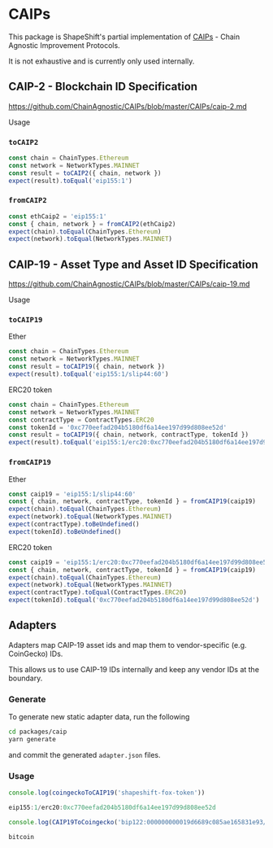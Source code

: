 # CAIPs

This package is ShapeShift's partial implementation of [CAIPs](https://github.com/ChainAgnostic/CAIPs) - Chain Agnostic Improvement Protocols.

It is not exhaustive and is currently only used internally.

## CAIP-2 - Blockchain ID Specification

https://github.com/ChainAgnostic/CAIPs/blob/master/CAIPs/caip-2.md

Usage

### `toCAIP2`

```ts
const chain = ChainTypes.Ethereum
const network = NetworkTypes.MAINNET
const result = toCAIP2({ chain, network })
expect(result).toEqual('eip155:1')
```

### `fromCAIP2`

```ts
const ethCaip2 = 'eip155:1'
const { chain, network } = fromCAIP2(ethCaip2)
expect(chain).toEqual(ChainTypes.Ethereum)
expect(network).toEqual(NetworkTypes.MAINNET)
```

## CAIP-19 - Asset Type and Asset ID Specification

https://github.com/ChainAgnostic/CAIPs/blob/master/CAIPs/caip-19.md

Usage

### `toCAIP19`

Ether

```ts
const chain = ChainTypes.Ethereum
const network = NetworkTypes.MAINNET
const result = toCAIP19({ chain, network })
expect(result).toEqual('eip155:1/slip44:60')
```

ERC20 token

```ts
const chain = ChainTypes.Ethereum
const network = NetworkTypes.MAINNET
const contractType = ContractTypes.ERC20
const tokenId = '0xc770eefad204b5180df6a14ee197d99d808ee52d'
const result = toCAIP19({ chain, network, contractType, tokenId })
expect(result).toEqual('eip155:1/erc20:0xc770eefad204b5180df6a14ee197d99d808ee52d')
```

### `fromCAIP19`

Ether

```ts
const caip19 = 'eip155:1/slip44:60'
const { chain, network, contractType, tokenId } = fromCAIP19(caip19)
expect(chain).toEqual(ChainTypes.Ethereum)
expect(network).toEqual(NetworkTypes.MAINNET)
expect(contractType).toBeUndefined()
expect(tokenId).toBeUndefined()
```

ERC20 token

```ts
const caip19 = 'eip155:1/erc20:0xc770eefad204b5180df6a14ee197d99d808ee52d'
const { chain, network, contractType, tokenId } = fromCAIP19(caip19)
expect(chain).toEqual(ChainTypes.Ethereum)
expect(network).toEqual(NetworkTypes.MAINNET)
expect(contractType).toEqual(ContractTypes.ERC20)
expect(tokenId).toEqual('0xc770eefad204b5180df6a14ee197d99d808ee52d')
```

## Adapters

Adapters map CAIP-19 asset ids and map them to vendor-specific (e.g. CoinGecko) IDs.

This allows us to use CAIP-19 IDs internally and keep any vendor IDs at the boundary.

### Generate

To generate new static adapter data, run the following

```zsh
cd packages/caip
yarn generate
```

and commit the generated `adapter.json` files.

### Usage

```ts
console.log(coingeckoToCAIP19('shapeshift-fox-token'))

eip155:1/erc20:0xc770eefad204b5180df6a14ee197d99d808ee52d

console.log(CAIP19ToCoingecko('bip122:000000000019d6689c085ae165831e93/slip44:0'))

bitcoin
```
